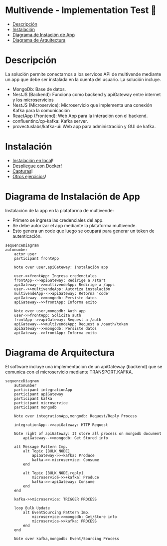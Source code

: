 # Multivende - Implementation Test :rocket:

- [Descripción](#Descripción)
- [Instalación](#Instalación)
- [Diagrama de Instación de App](#Diagrama_de_Instalación_de_App)
- [Diagrama de Arquitectura](#Diagrama_de_Arquitectura)

# Descripción

La solución permite conectarnos a los servicos API de multivende mediante un app
que debe ser instalada en la cuenta del usuario.
La solución incluye.

- MongoDb: Base de datos.
- NestJS (Backend): Funciona como backend y apiGateway entre internet y los microservicios
- NestJS (Microservice): Microservicio que implementa una conexión Kafka para la comunicación
- ReactApp (Frontend): Web App para la interación con el backend.
- confluentinc/cp-kafka: Kafka server.
- provectuslabs/kafka-ui: Web app para administración y GUI de kafka.

# Instalación

- [Instalación en local](./docs/local-deploy.md)!
- [Despliegue con Docker](./docs/docker.md)!
- [Capturas](./docs/software-description.md)!
- [Otros ejercicios](./_otros-ejercicios)!

# Diagrama de Instalación de App

Instalación de la app en la plataforma de multivende:

- Primero se ingresa las credenciales del app.
- Se debe autorizar el app mediante la plataforma multivende.
- Esto genera un code que luego se ocupará para generar un token de autenticación.

```mermaid
sequenceDiagram
autonumber
    actor user
    participant frontApp

    Note over user,apiGateway: Instalación app

    user->>frontApp: Ingresa credenciales
    frontApp-->>apiGateway: Redirige a /start
    apiGateway-->>multivendeApp: Redirige a /apps
    user-->>multivendeApp: Autoriza instalación
    multivendeApp-->>apiGateway: Retorna 'code'
    apiGateway-->>mongodb: Persiste datos
    apiGateway-->>frontApp: Informa exito

    Note over user,mongodb: Auth app
    user->>frontApp: Solicita auth
    frontApp-->>apiGateway: Request a /auth
    apiGateway-->>multivendeApp: Request a /oauth/token
    apiGateway-->>mongodb: Persiste datos
    apiGateway-->>frontApp: Informa exito
```

# Diagrama de Arquitectura

El software incluye una implementación de un apiGateway (backend) que se comunica con el microservicio mediante TRANSPORT.KAFKA.

```mermaid
sequenceDiagram
    autonumber
    participant integrationApp
    participant apiGateway
    participant kafka
    participant microservice
    participant mongodb

    Note over integrationApp,mongodb: Request/Reply Process

    integrationApp-->>apiGateway: HTTP Request

    Note right of apiGateway: It store all process on mongodb document
        apiGateway-->>mongodb: Get Stored info

    alt Message Pattern Imp.
        alt Topic [BULK_NODE]
            apiGateway->>+kafka: Produce
            kafka->>-microservice: Consume
        end

        alt Topic [BULK_NODE.reply]
            microservice->>+kafka: Produce
            kafka->>-apiGateway: Consume
        end
    end

    kafka->>microservice: TRIGGER PROCESS

    loop Bulk Update
        alt EventSourcing Pattern Imp.
            microservice->>mongodb: Get/Store info
            microservice->>kafka: PROCESS
        end
    end

    Note over kafka,mongodb: Event/Sourcing Process
```
